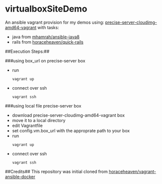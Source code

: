 # virtualboxSiteDemo
An ansible vagrant provision for my demos using: [precise-server-cloudimg-amd64-vagrant](http://cloud-images.ubuntu.com/vagrant/precise/current/precise-server-cloudimg-amd64-vagrant-disk1.box)
with tasks: 
- java from [mhamrah/ansible-java8](https://github.com/mhamrah/ansible-java8)
- rails from [horaceheaven/quick-rails](https://github.com/horaceheaven/quick-rails)


##Execution Steps:##

###using box_url on precise-server box
- run <pre><code>vagrant up</pre></code>
- connect over ssh <pre><code>vagrant ssh</pre></code>

###using local file precise-server box
- download precise-server-cloudimg-amd64-vagrant box
- move it to a local directory
- edit Vagrantfile 
- set config.vm.box_url with the approprate path to your box
- run <pre><code>vagrant up</pre></code>
- connect over ssh <pre><code>vagrant ssh</pre></code>



##Credits##
This repository was initial cloned from [horaceheaven/vagrant-ansible-docker](https://github.com/horaceheaven/vagrant-ansible-docker)
